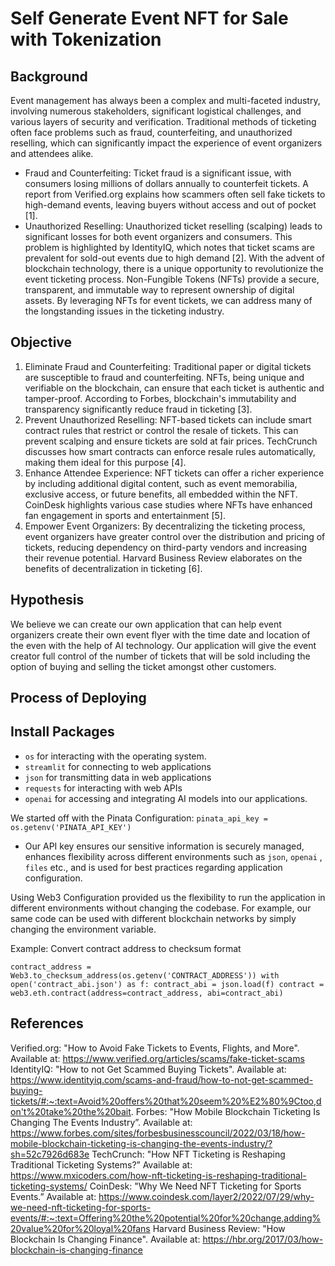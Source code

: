 # Self Generate Event NFT for Sale with Tokenization
## Background
Event management has always been a complex and multi-faceted industry, involving numerous stakeholders, significant logistical challenges, and various layers of security and verification. Traditional methods of ticketing often face problems such as fraud, counterfeiting, and unauthorized reselling, which can significantly impact the experience of event organizers and attendees alike.
* Fraud and Counterfeiting: Ticket fraud is a significant issue, with consumers losing millions of dollars annually to counterfeit tickets. A report from Verified.org explains how scammers often sell fake tickets to high-demand events, leaving buyers without access and out of pocket [1].
* Unauthorized Reselling: Unauthorized ticket reselling (scalping) leads to significant losses for both event organizers and consumers. This problem is highlighted by IdentityIQ, which notes that ticket scams are prevalent for sold-out events due to high demand [2].
With the advent of blockchain technology, there is a unique opportunity to revolutionize the event ticketing process. Non-Fungible Tokens (NFTs) provide a secure, transparent, and immutable way to represent ownership of digital assets. By leveraging NFTs for event tickets, we can address many of the longstanding issues in the ticketing industry.
## Objective
1. Eliminate Fraud and Counterfeiting: Traditional paper or digital tickets are susceptible to fraud and counterfeiting. NFTs, being unique and verifiable on the blockchain, can ensure that each ticket is authentic and tamper-proof. According to Forbes, blockchain's immutability and transparency significantly reduce fraud in ticketing [3].
2. Prevent Unauthorized Reselling: NFT-based tickets can include smart contract rules that restrict or control the resale of tickets. This can prevent scalping and ensure tickets are sold at fair prices. TechCrunch discusses how smart contracts can enforce resale rules automatically, making them ideal for this purpose [4].
3. Enhance Attendee Experience: NFT tickets can offer a richer experience by including additional digital content, such as event memorabilia, exclusive access, or future benefits, all embedded within the NFT. CoinDesk highlights various case studies where NFTs have enhanced fan engagement in sports and entertainment [5].
4. Empower Event Organizers: By decentralizing the ticketing process, event organizers have greater control over the distribution and pricing of tickets, reducing dependency on third-party vendors and increasing their revenue potential. Harvard Business Review elaborates on the benefits of decentralization in ticketing [6].

## Hypothesis 
We believe we can create our own application that can help event organizers create their own event flyer with the time date and location of the even with the help of AI technology. Our application will give the event creator full control of the number of tickets that will be sold including the option of buying and selling the ticket amongst other customers.

## Process of Deploying 

## Install Packages
* `os` for interacting with the operating system.
* `streamlit` for connecting to web applications
* `json` for transmitting data in web applications 
* `requests` for interacting with web APIs
* `openai` for accessing and integrating AI models into our applications.

We started off with the Pinata Configuration: `pinata_api_key = os.getenv('PINATA_API_KEY')`
* Our API key ensures our sensitive information is securely managed, enhances flexibility across different environments such as `json`, `openai` , `files` etc., and is used for best practices regarding application configuration.

Using Web3 Configuration provided us the flexibility to run the application in different environments without changing the codebase. For example, our same code can be used with different blockchain networks by simply changing the environment variable.

Example:
Convert contract address to checksum format

`contract_address = Web3.to_checksum_address(os.getenv('CONTRACT_ADDRESS'))
with open('contract_abi.json') as f:
contract_abi = json.load(f)
contract = web3.eth.contract(address=contract_address, abi=contract_abi)`



## References
Verified.org: "How to Avoid Fake Tickets to Events, Flights, and More". Available at: https://www.verified.org/articles/scams/fake-ticket-scams
IdentityIQ: "How to not Get Scammed Buying Tickets". Available at: https://www.identityiq.com/scams-and-fraud/how-to-not-get-scammed-buying-tickets/#:~:text=Avoid%20offers%20that%20seem%20%E2%80%9Ctoo,don't%20take%20the%20bait.
Forbes: "How Mobile Blockchain Ticketing Is Changing The Events Industry”. Available at: https://www.forbes.com/sites/forbesbusinesscouncil/2022/03/18/how-mobile-blockchain-ticketing-is-changing-the-events-industry/?sh=52c7926d683e
TechCrunch: "How NFT Ticketing is Reshaping Traditional Ticketing Systems?” Available at: https://www.mxicoders.com/how-nft-ticketing-is-reshaping-traditional-ticketing-systems/
CoinDesk: "Why We Need NFT Ticketing for Sports Events.” Available at: https://www.coindesk.com/layer2/2022/07/29/why-we-need-nft-ticketing-for-sports-events/#:~:text=Offering%20the%20potential%20for%20change,adding%20value%20for%20loyal%20fans
Harvard Business Review: "How Blockchain Is Changing Finance". Available at: https://hbr.org/2017/03/how-blockchain-is-changing-finance
